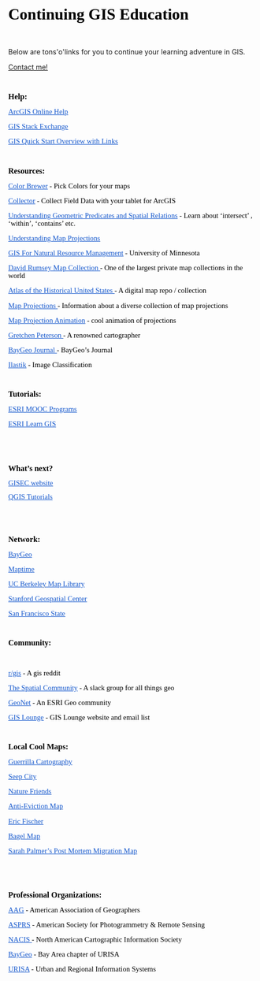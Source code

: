 <!DOCTYPE HTML PUBLIC "-//W3C//DTD HTML 4.0 Transitional//EN">
<html>
<head>


</head>
<body lang="en-US" dir="ltr">
<p style="margin-bottom: 0in; line-height: 115%"><font color="#000000"><font face="ArialMT, serif"><font size="6" style="font-size: 24pt"><b><h1>Continuing
  GIS Education</h1></b></font></font></font></p>
<p style="margin-bottom: 0in; font-weight: normal; line-height: 115%">
<br/>
<p> Below are tons'o'links for you to continue your learning adventure in GIS. 
</p>
  <a href="mailto:adewade@gmail.com?Subject=Continuing%GIS">Contact me!</a>
<p style="margin-bottom: 0in; font-weight: normal; line-height: 115%">
<br/>

</p>
<p style="margin-bottom: 0in; line-height: 115%"><font color="#000000"><font face="ArialMT, serif"><font size="3" style="font-size: 12pt"><b>Help:</b></font></font></font></p>
<p style="margin-bottom: 0in; line-height: 115%"><a href="https://doc.arcgis.com/en/arcgis-online/"><font color="#1155cc"><font face="ArialMT, serif"><font size="2" style="font-size: 11pt"><u><span style="font-weight: normal">ArcGIS
Online Help</span></u></font></font></font></a></p>
<p style="margin-bottom: 0in; line-height: 115%"><a href="https://gis.stackexchange.com/"><font color="#1155cc"><font face="ArialMT, serif"><font size="2" style="font-size: 11pt"><u><span style="font-weight: normal">GIS
Stack Exchange </span></u></font></font></font></a>
</p>
<p style="margin-bottom: 0in; line-height: 115%"><a href="https://docs.google.com/document/d/1_28znGm_FA7SpbiMWWesGAi7b-0qta3m1Ak4F7hPG0c/edit#"><font color="#1155cc"><font face="ArialMT, serif"><font size="2" style="font-size: 11pt"><u><span style="font-weight: normal">GIS
Quick Start Overview with Links </span></u></font></font></font></a>
</p>
<p style="margin-bottom: 0in; font-weight: normal; line-height: 115%">
<br/>

</p>
<p style="margin-bottom: 0in; line-height: 115%"><font color="#000000"><font face="ArialMT, serif"><font size="3" style="font-size: 12pt"><b>Resources:</b></font></font></font></p>
<p style="margin-bottom: 0in; line-height: 115%"><a href="http://colorbrewer2.org/#type=sequential&amp;scheme=BuGn&amp;n=3"><font color="#1155cc"><font face="ArialMT, serif"><font size="2" style="font-size: 11pt"><u><span style="font-weight: normal">Color
Brewer</span></u></font></font></font></a><font color="#000000"><font face="ArialMT, serif"><font size="2" style="font-size: 11pt"><span style="font-weight: normal">
- Pick Colors for your maps </span></font></font></font>
</p>
<p style="margin-bottom: 0in; line-height: 115%"><a href="http://doc.arcgis.com/en/collector/"><font color="#1155cc"><font face="ArialMT, serif"><font size="2" style="font-size: 11pt"><u><span style="font-weight: normal">Collector</span></u></font></font></font></a><font color="#000000"><font face="ArialMT, serif"><font size="2" style="font-size: 11pt"><span style="font-weight: normal">
- Collect Field Data with your tablet for ArcGIS </span></font></font></font>
</p>
<p style="margin-bottom: 0in; line-height: 115%"><a href="http://edndoc.esri.com/arcsde/9.0/general_topics/understand_spatial_relations.htm"><font color="#1155cc"><font face="ArialMT, serif"><font size="2" style="font-size: 11pt"><u><span style="font-weight: normal">Understanding
Geometric Predicates and Spatial Relations</span></u></font></font></font></a><font color="#000000"><font face="ArialMT, serif"><font size="2" style="font-size: 11pt"><span style="font-weight: normal">
- Learn about ‘intersect’ , ‘within’, ‘contains’ etc. </span></font></font></font>
</p>
<p style="margin-bottom: 0in; line-height: 115%"><a href="http://www.icsm.gov.au/mapping/images/Understanding_Map_Projections.pdf"><font color="#1155cc"><font face="ArialMT, serif"><font size="2" style="font-size: 11pt"><u><span style="font-weight: normal">Understanding
Map Projections </span></u></font></font></font></a>
</p>
<p style="margin-bottom: 0in; line-height: 115%"><a href="https://giscourses.cfans.umn.edu/labpage-fnrm5131"><font color="#1155cc"><font face="ArialMT, serif"><font size="2" style="font-size: 11pt"><u><span style="font-weight: normal">GIS
For Natural Resource Management</span></u></font></font></font></a><font color="#000000"><font face="ArialMT, serif"><font size="2" style="font-size: 11pt"><span style="font-weight: normal">
- University of Minnesota </span></font></font></font>
</p>
<p style="margin-bottom: 0in; line-height: 115%"><a href="https://www.davidrumsey.com/home"><font color="#1155cc"><font face="ArialMT, serif"><font size="2" style="font-size: 11pt"><u><span style="font-weight: normal">David
Rumsey Map Collection </span></u></font></font></font></a><font color="#000000"><font face="ArialMT, serif"><font size="2" style="font-size: 11pt"><span style="font-weight: normal">-
One of the largest private map collections in the world</span></font></font></font></p>
<p style="margin-bottom: 0in; line-height: 115%"><a href="http://dsl.richmond.edu/historicalatlas/"><font color="#1155cc"><font face="ArialMT, serif"><font size="2" style="font-size: 11pt"><u><span style="font-weight: normal">Atlas
of the Historical United States </span></u></font></font></font></a><font color="#000000"><font face="ArialMT, serif"><font size="2" style="font-size: 11pt"><span style="font-weight: normal">-
A digital map repo / collection</span></font></font></font></p>
<p style="margin-bottom: 0in; line-height: 115%"><a href="http://www.progonos.com/furuti/index.html"><font color="#1155cc"><font face="ArialMT, serif"><font size="2" style="font-size: 11pt"><u><span style="font-weight: normal">Map
Projections </span></u></font></font></font></a><font color="#000000"><font face="ArialMT, serif"><font size="2" style="font-size: 11pt"><span style="font-weight: normal">-
Information about a diverse collection of map projections </span></font></font></font>
</p>
<p style="margin-bottom: 0in; line-height: 115%"><a href="https://www.jasondavies.com/maps/transition/"><font color="#1155cc"><font face="ArialMT, serif"><font size="2" style="font-size: 11pt"><u><span style="font-weight: normal">Map
Projection Animation</span></u></font></font></font></a><font color="#000000"><font face="ArialMT, serif"><font size="2" style="font-size: 11pt"><span style="font-weight: normal">
- cool animation of projections</span></font></font></font></p>
<p style="margin-bottom: 0in; line-height: 115%"><a href="http://www.gretchenpeterson.com/"><font color="#1155cc"><font face="ArialMT, serif"><font size="2" style="font-size: 11pt"><u><span style="font-weight: normal">Gretchen
Peterson </span></u></font></font></font></a><font color="#000000"><font face="ArialMT, serif"><font size="2" style="font-size: 11pt"><span style="font-weight: normal">-
A renowned cartographer</span></font></font></font></p>
<p style="margin-bottom: 0in; line-height: 115%"><a href="http://journal.baygeo.org/"><font color="#1155cc"><font face="ArialMT, serif"><font size="2" style="font-size: 11pt"><u><span style="font-weight: normal">BayGeo
Journal </span></u></font></font></font></a><font color="#000000"><font face="ArialMT, serif"><font size="2" style="font-size: 11pt"><span style="font-weight: normal">-
BayGeo’s Journal</span></font></font></font></p>
<p style="margin-bottom: 0in; line-height: 115%"><a href="http://ilastik.org/"><font color="#1155cc"><font face="ArialMT, serif"><font size="2" style="font-size: 11pt"><u><span style="font-weight: normal">Ilastik</span></u></font></font></font></a><font color="#000000"><font face="ArialMT, serif"><font size="2" style="font-size: 11pt"><span style="font-weight: normal">
- Image Classification</span></font></font></font></p>
<p style="margin-bottom: 0in; font-weight: normal; line-height: 115%">
<br/>

</p>
<p style="margin-bottom: 0in; line-height: 115%"><font color="#000000"><font face="ArialMT, serif"><font size="3" style="font-size: 12pt"><b>Tutorials:</b></font></font></font></p>
<p style="margin-bottom: 0in; line-height: 115%"><a href="https://www.esri.com/training/"><font color="#1155cc"><font face="ArialMT, serif"><font size="2" style="font-size: 11pt"><u><span style="font-weight: normal">ESRI
MOOC Programs </span></u></font></font></font></a>
</p>
<p style="margin-bottom: 0in; line-height: 115%"><a href="https://learn.arcgis.com/en/"><font color="#1155cc"><font face="ArialMT, serif"><font size="2" style="font-size: 11pt"><u><span style="font-weight: normal">ESRI
Learn GIS</span></u></font></font></font></a></p>
<p style="margin-bottom: 0in; font-weight: normal; line-height: 115%">
<br/>

</p>
<p style="margin-bottom: 0in; font-weight: normal; line-height: 115%">
<br/>

</p>
<p style="margin-bottom: 0in; line-height: 115%"><font color="#000000"><font face="ArialMT, serif"><font size="3" style="font-size: 12pt"><b>What’s
next? </b></font></font></font>
</p>
<p style="margin-bottom: 0in; line-height: 100%"><a href="http://ccsfgis.org/"><font color="#1155cc"><font face="ArialMT, serif"><font size="2" style="font-size: 11pt"><u><span style="font-weight: normal">GISEC
website</span></u></font></font></font></a></p>
<p style="margin-bottom: 0in; line-height: 100%"><a href="http://www.qgistutorials.com/"><font color="#1155cc"><font face="ArialMT, serif"><font size="2" style="font-size: 11pt"><u><span style="font-weight: normal">QGIS
Tutorials</span></u></font></font></font></a></p>
<p style="margin-bottom: 0in; font-weight: normal; line-height: 100%">
<br/>

</p>
<p style="margin-bottom: 0in; font-weight: normal; line-height: 115%">
<br/>

</p>
<p style="margin-bottom: 0in; line-height: 115%"><font color="#000000"><font face="ArialMT, serif"><font size="3" style="font-size: 12pt"><b>Network:</b></font></font></font></p>
<p style="margin-bottom: 0in; line-height: 115%"><a href="https://www.meetup.com/baygeo/"><font color="#1155cc"><font face="ArialMT, serif"><font size="2" style="font-size: 11pt"><u><span style="font-weight: normal">BayGeo</span></u></font></font></font></a></p>
<p style="margin-bottom: 0in; line-height: 115%"><a href="https://www.meetup.com/Maptime-SF/"><font color="#1155cc"><font face="ArialMT, serif"><font size="2" style="font-size: 11pt"><u><span style="font-weight: normal">Maptime</span></u></font></font></font></a></p>
<p style="margin-bottom: 0in; line-height: 115%"><a href="http://www.lib.berkeley.edu/libraries/earth-sciences-library"><font color="#1155cc"><font face="ArialMT, serif"><font size="2" style="font-size: 11pt"><u><span style="font-weight: normal">UC
Berkeley Map Library</span></u></font></font></font></a></p>
<p style="margin-bottom: 0in; line-height: 115%"><a href="https://library.stanford.edu/research/stanford-geospatial-center"><font color="#1155cc"><font face="ArialMT, serif"><font size="2" style="font-size: 11pt"><u><span style="font-weight: normal">Stanford
Geospatial Center </span></u></font></font></font></a>
</p>
<p style="margin-bottom: 0in; line-height: 115%"><a href="https://gis.sfsu.edu/"><font color="#1155cc"><font face="ArialMT, serif"><font size="2" style="font-size: 11pt"><u><span style="font-weight: normal">San
Francisco State</span></u></font></font></font></a></p>
<p style="margin-bottom: 0in; font-weight: normal; line-height: 115%">
<br/>

</p>
<p style="margin-bottom: 0in; line-height: 115%"><font color="#000000"><font face="ArialMT, serif"><font size="3" style="font-size: 12pt"><b>Community:</b></font></font></font></p>
<p style="margin-bottom: 0in; font-weight: normal; line-height: 115%">
<br/>

</p>
<p style="margin-bottom: 0in; line-height: 115%"><a href="https://www.reddit.com/r/gis/"><font color="#1155cc"><font face="ArialMT, serif"><font size="2" style="font-size: 11pt"><u><span style="font-weight: normal">r/gis</span></u></font></font></font></a><font color="#000000"><font face="ArialMT, serif"><font size="2" style="font-size: 11pt"><span style="font-weight: normal">
- A gis reddit</span></font></font></font></p>
<p style="margin-bottom: 0in; line-height: 115%"><a href="http://thespatialcommunity.org/"><font color="#1155cc"><font face="ArialMT, serif"><font size="2" style="font-size: 11pt"><u><span style="font-weight: normal">The
Spatial Community</span></u></font></font></font></a><font color="#000000"><font face="ArialMT, serif"><font size="2" style="font-size: 11pt"><span style="font-weight: normal">
- A slack group for all things geo</span></font></font></font></p>
<p style="margin-bottom: 0in; line-height: 115%"><a href="https://community.esri.com/"><font color="#1155cc"><font face="ArialMT, serif"><font size="2" style="font-size: 11pt"><u><span style="font-weight: normal">GeoNet</span></u></font></font></font></a><font color="#000000"><font face="ArialMT, serif"><font size="2" style="font-size: 11pt"><span style="font-weight: normal">
- An ESRI Geo community</span></font></font></font></p>
<p style="margin-bottom: 0in; line-height: 115%"><a href="https://www.gislounge.com/"><font color="#1155cc"><font face="ArialMT, serif"><font size="2" style="font-size: 11pt"><u><span style="font-weight: normal">GIS
Lounge</span></u></font></font></font></a><font color="#000000"><font face="ArialMT, serif"><font size="2" style="font-size: 11pt"><span style="font-weight: normal">
- GIS Lounge website and email list</span></font></font></font></p>
<p style="margin-bottom: 0in; font-weight: normal; line-height: 115%">
<br/>

</p>
<p style="margin-bottom: 0in; line-height: 115%"><font color="#000000"><font face="ArialMT, serif"><font size="3" style="font-size: 12pt"><b>Local
Cool Maps:</b></font></font></font></p>
<p style="margin-bottom: 0in; line-height: 115%"><a href="http://www.guerrillacartography.org/"><font color="#1155cc"><font face="ArialMT, serif"><font size="2" style="font-size: 11pt"><u><span style="font-weight: normal">Guerrilla
Cartography </span></u></font></font></font></a>
</p>
<p style="margin-bottom: 0in; line-height: 115%"><a href="http://seepcity.org/"><font color="#1155cc"><font face="ArialMT, serif"><font size="2" style="font-size: 11pt"><u><span style="font-weight: normal">Seep
City </span></u></font></font></font></a>
</p>
<p style="margin-bottom: 0in; line-height: 115%"><a href="http://natureinthecity.org/map"><font color="#1155cc"><font face="ArialMT, serif"><font size="2" style="font-size: 11pt"><u><span style="font-weight: normal">Nature
Friends</span></u></font></font></font></a></p>
<p style="margin-bottom: 0in; line-height: 115%"><a href="https://www.antievictionmap.com/"><font color="#1155cc"><font face="ArialMT, serif"><font size="2" style="font-size: 11pt"><u><span style="font-weight: normal">Anti-Eviction
Map</span></u></font></font></font></a></p>
<p style="margin-bottom: 0in; line-height: 115%"><a href="http://blog.flickr.net/en/2015/05/14/eric-fischers-marvelous-maps/"><font color="#1155cc"><font face="ArialMT, serif"><font size="2" style="font-size: 11pt"><u><span style="font-weight: normal">Eric
Fischer</span></u></font></font></font></a></p>
<p style="margin-bottom: 0in; line-height: 115%"><a href="https://geodesicdome.github.io/bagels/"><font color="#1155cc"><font face="ArialMT, serif"><font size="2" style="font-size: 11pt"><u><span style="font-weight: normal">Bagel
Map</span></u></font></font></font></a></p>
<p style="margin-bottom: 0in; line-height: 115%"><a href="https://static1.squarespace.com/static/553d4e60e4b0bd2bbd3f2516/t/58102d2a59cc68e529b7a3cc/1477455155590/Postmortem+Migration.pdf"><font color="#1155cc"><font face="ArialMT, serif"><font size="2" style="font-size: 11pt"><u><span style="font-weight: normal">Sarah
Palmer’s Post Mortem Migration Map</span></u></font></font></font></a></p>
<p style="margin-bottom: 0in; font-weight: normal; line-height: 115%">
<br/>

</p>
<p style="margin-bottom: 0in; font-weight: normal; line-height: 115%">
<br/>

</p>
<p style="margin-bottom: 0in; line-height: 115%"><font color="#000000"><font face="ArialMT, serif"><font size="3" style="font-size: 12pt"><b>Professional
Organizations:</b></font></font></font></p>
<p style="margin-bottom: 0in; line-height: 115%"><a href="http://www.aag.org/"><font color="#1155cc"><font face="ArialMT, serif"><font size="2" style="font-size: 11pt"><u><span style="font-weight: normal">AAG</span></u></font></font></font></a><font color="#000000"><font face="ArialMT, serif"><font size="2" style="font-size: 11pt"><span style="font-weight: normal">
- American Association of Geographers</span></font></font></font></p>
<p style="margin-bottom: 0in; line-height: 115%"><a href="http://www.asprs.org/"><font color="#1155cc"><font face="ArialMT, serif"><font size="2" style="font-size: 11pt"><u><span style="font-weight: normal">ASPRS</span></u></font></font></font></a><font color="#000000"><font face="ArialMT, serif"><font size="2" style="font-size: 11pt"><span style="font-weight: normal">
- American Society for Photogrammetry &amp; Remote Sensing </span></font></font></font>
</p>
<p style="margin-bottom: 0in; line-height: 115%"><a href="http://nacis.org/"><font color="#1155cc"><font face="ArialMT, serif"><font size="2" style="font-size: 11pt"><u><span style="font-weight: normal">NACIS
</span></u></font></font></font></a><font color="#000000"><font face="ArialMT, serif"><font size="2" style="font-size: 11pt"><span style="font-weight: normal">-
North American Cartographic Information Society </span></font></font></font>
</p>
<p style="margin-bottom: 0in; line-height: 115%"><a href="http://www.baygeo.org/"><font color="#1155cc"><font face="ArialMT, serif"><font size="2" style="font-size: 11pt"><u><span style="font-weight: normal">BayGeo</span></u></font></font></font></a><font color="#000000"><font face="ArialMT, serif"><font size="2" style="font-size: 11pt"><span style="font-weight: normal">
- Bay Area chapter of URISA </span></font></font></font>
</p>
<p style="margin-bottom: 0in; line-height: 115%"><a href="http://www.urisa.org/"><font color="#1155cc"><font face="ArialMT, serif"><font size="2" style="font-size: 11pt"><u><span style="font-weight: normal">URISA</span></u></font></font></font></a><font color="#000000"><font face="ArialMT, serif"><font size="2" style="font-size: 11pt"><span style="font-weight: normal">
- Urban and Regional Information Systems </span></font></font></font>
</p>
<p style="margin-bottom: 0in; font-weight: normal; line-height: 115%">
<br/>

</p>
<p style="margin-bottom: 0in; font-weight: normal; line-height: 115%">
<br/>

</p>
<p style="margin-bottom: 0in; line-height: 115%"><br/>

</p>
</body>
</html>
